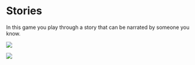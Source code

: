 # Stories
In this game you play through a story that can be narrated by someone you know.


![](https://im4.ezgif.com/tmp/ezgif-4-a45936c160cb.gif)


![](https://im4.ezgif.com/tmp/ezgif-4-ed71efa56601.gif)
